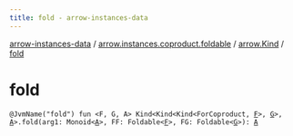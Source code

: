 ```yaml
---
title: fold - arrow-instances-data
---
```


[arrow-instances-data](../../index.html) / [arrow.instances.coproduct.foldable](../index.html) / [arrow.Kind](index.html) / [fold](./fold.html)

# fold

`@JvmName("fold") fun <F, G, A> Kind<Kind<Kind<ForCoproduct, `[`F`](fold.html#F)`>, `[`G`](fold.html#G)`>, `[`A`](fold.html#A)`>.fold(arg1: Monoid<`[`A`](fold.html#A)`>, FF: Foldable<`[`F`](fold.html#F)`>, FG: Foldable<`[`G`](fold.html#G)`>): `[`A`](fold.html#A)